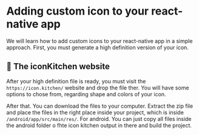 # Adding custom icon to your react-native app

We will learn how to add custom icons to your react-native app in a simple approach. First, you must generate a high definition version of your icon.

## 🤖 The iconKitchen website

After your high definition file is ready, you must visit the `https://icon.kitchen/` website and drop the file ther. You will have some options to chose from, regarding shape and colors of your icon.

After that. You can download the files to your computer. Extract the zip file and place the files in the right place inside your project, which is inside `/android/app/src/main/res/`. For android. You can just copy all files inside the android folder o fhte icon kitchen output in there and build the project.
